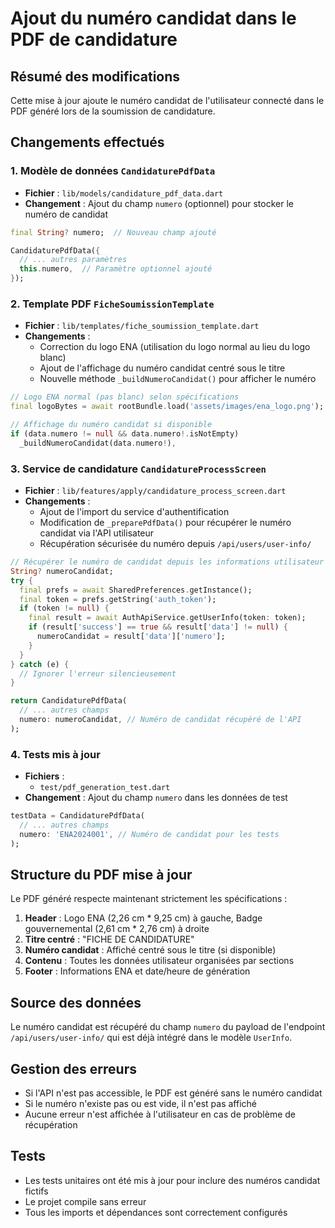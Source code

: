 # Ajout du numéro candidat dans le PDF de candidature

## Résumé des modifications

Cette mise à jour ajoute le numéro candidat de l'utilisateur connecté dans le PDF généré lors de la soumission de candidature.

## Changements effectués

### 1. Modèle de données `CandidaturePdfData`
- **Fichier** : `lib/models/candidature_pdf_data.dart`
- **Changement** : Ajout du champ `numero` (optionnel) pour stocker le numéro de candidat

```dart
final String? numero;  // Nouveau champ ajouté

CandidaturePdfData({
  // ... autres paramètres
  this.numero,  // Paramètre optionnel ajouté
});
```

### 2. Template PDF `FicheSoumissionTemplate`
- **Fichier** : `lib/templates/fiche_soumission_template.dart`
- **Changements** :
  - Correction du logo ENA (utilisation du logo normal au lieu du logo blanc)
  - Ajout de l'affichage du numéro candidat centré sous le titre
  - Nouvelle méthode `_buildNumeroCandidat()` pour afficher le numéro

```dart
// Logo ENA normal (pas blanc) selon spécifications
final logoBytes = await rootBundle.load('assets/images/ena_logo.png');

// Affichage du numéro candidat si disponible
if (data.numero != null && data.numero!.isNotEmpty)
  _buildNumeroCandidat(data.numero!),
```

### 3. Service de candidature `CandidatureProcessScreen`
- **Fichier** : `lib/features/apply/candidature_process_screen.dart`
- **Changements** :
  - Ajout de l'import du service d'authentification
  - Modification de `_preparePdfData()` pour récupérer le numéro candidat via l'API utilisateur
  - Récupération sécurisée du numéro depuis `/api/users/user-info/`

```dart
// Récupérer le numéro de candidat depuis les informations utilisateur
String? numeroCandidat;
try {
  final prefs = await SharedPreferences.getInstance();
  final token = prefs.getString('auth_token');
  if (token != null) {
    final result = await AuthApiService.getUserInfo(token: token);
    if (result['success'] == true && result['data'] != null) {
      numeroCandidat = result['data']['numero'];
    }
  }
} catch (e) {
  // Ignorer l'erreur silencieusement
}

return CandidaturePdfData(
  // ... autres champs
  numero: numeroCandidat, // Numéro de candidat récupéré de l'API
);
```

### 4. Tests mis à jour
- **Fichiers** : 
  - `test/pdf_generation_test.dart`
- **Changement** : Ajout du champ `numero` dans les données de test

```dart
testData = CandidaturePdfData(
  // ... autres champs
  numero: 'ENA2024001', // Numéro de candidat pour les tests
);
```

## Structure du PDF mise à jour

Le PDF généré respecte maintenant strictement les spécifications :

1. **Header** : Logo ENA (2,26 cm * 9,25 cm) à gauche, Badge gouvernemental (2,61 cm * 2,76 cm) à droite
2. **Titre centré** : "FICHE DE CANDIDATURE"
3. **Numéro candidat** : Affiché centré sous le titre (si disponible)
4. **Contenu** : Toutes les données utilisateur organisées par sections
5. **Footer** : Informations ENA et date/heure de génération

## Source des données

Le numéro candidat est récupéré du champ `numero` du payload de l'endpoint `/api/users/user-info/` qui est déjà intégré dans le modèle `UserInfo`.

## Gestion des erreurs

- Si l'API n'est pas accessible, le PDF est généré sans le numéro candidat
- Si le numéro n'existe pas ou est vide, il n'est pas affiché
- Aucune erreur n'est affichée à l'utilisateur en cas de problème de récupération

## Tests

- Les tests unitaires ont été mis à jour pour inclure des numéros candidat fictifs
- Le projet compile sans erreur
- Tous les imports et dépendances sont correctement configurés

